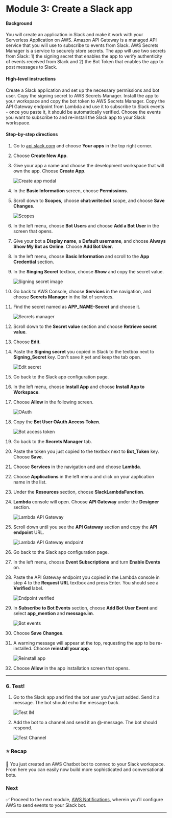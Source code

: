 # Module 3: Create a Slack app

#### Background

You will create an application in Slack and make it work with your Serverless Application on AWS. Amazon API Gateway is a managed API service that you will use to subscribe to events from Slack. AWS Secrets Manager is a service to securely store secrets. The app will use two secrets from Slack: 1) the signing secret that enables the app to verify authenticity of events received from Slack and 2) the Bot Token that enables the app to post messages to Slack.

#### High-level instructions

Create a Slack application and set up the necessary permissions and bot user. Copy the signing secret to AWS Secrets Manager. Install the app to your workspace and copy the bot token to AWS Secrets Manager. Copy the API Gateway endpoint from Lambda and use it to subscribe to Slack events - once you paste it, it should be automatically verified. Choose the events you want to subscribe to and re-install the Slack app to your Slack workspace.

#### Step-by-step directions

1. Go to [api.slack.com](https://api.slack.com) and choose **Your apps** in the top right corner.
1. Choose **Create New App**.
1. Give your app a name and choose the development workspace that will own the app. Choose **Create App**.
    
    ![Create app modal](images/slack-create-app-dialog.png)

1. In the **Basic Information** screen, choose **Permissions**.
1. Scroll down to **Scopes**, choose **chat:write:bot** scope, and choose **Save Changes**.
    
    ![Scopes](images/slack-scopes.png)

1. In the left menu, choose **Bot Users** and choose **Add a Bot User** in the screen that opens.
1. Give your bot a **Display name**, a **Default username**, and choose **Always Show My Bot as Online**. Choose **Add Bot User**.
1. In the left menu, choose **Basic Information** and scroll to the **App Credential** section.
1. In the **Singing Secret** textbox, choose **Show** and copy the secret value.

   ![Signing secret image](images/slack-signing-secret.png)

1. Go back to AWS Console, choose **Services** in the navigation, and choose **Secrets Manager** in the list of services.
1. Find the secret named as **APP_NAME-Secret** and choose it.

    ![Secrets manager](images/secrets-manager-console.png)

1. Scroll down to the **Secret value** section and choose **Retrieve secret value**.
1. Choose **Edit**.
1. Paste the **Signing secret** you copied in Slack to the textbox next to **Signing_Secret** key. Don't save it yet and keep the tab open.

    ![Edit secret](images/secrets-manager-edit-secret-value.png)

1. Go back to the Slack app configuration page.
1. In the left menu, choose **Install App** and choose **Install App to Workspace**.
1. Choose **Allow** in the following screen.
    
    ![OAuth](images/slack-oauth.png)

1. Copy the **Bot User OAuth Access Token**.

    ![Bot access token](images/slack-bot-token.png)

1. Go back to the **Secrets Manager** tab.
1. Paste the token you just copied to the textbox next to **Bot_Token** key. Choose **Save**.
1. Choose **Services** in the navigation and and choose **Lambda**.
1. Choose **Applications** in the left menu and click on your application name in the list.
1. Under the **Resources** section, choose **SlackLambdaFunction**.
1. **Lambda** console will open. Choose **API Gateway** under the **Designer** section.
    
    ![Lambda API Gateway](images/lambda-designer.png)

1. Scroll down until you see the **API Gateway** section and copy the **API endpoint** URL.

    ![Lambda API Gateway endpoint](images/lambda-apigateway-endpoint.png)

1. Go back to the Slack app configuration page.
1. In the left menu, choose **Event Subscriptions** and turn **Enable Events** on.
1. Paste the API Gateway endpoint you copied in the Lambda console in step 4 to the **Request URL** textbox and press Enter. You should see a **Verified** label.

    ![Endpoint verified](images/slack-verified.png)

1. In **Subscribe to Bot Events** section, choose **Add Bot User Event** and select **app_mention** and **message.im**.

    ![Bot events](images/slack-bot-events.png)

1. Choose **Save Changes**.    
1. A warning message will appear at the top, requesting the app to be re-installed. Choose **reinstall your app**.

    ![Reinstall app](images/slack-reinstall.png)

1. Choose **Allow** in the app installation screen that opens.

---

### 6. Test!

1. Go to the Slack app and find the bot user you've just added. Send it a message. The bot should echo the message back.

    ![Test IM](images/slack-test.png)

1. Add the bot to a channel and send it an @-message. The bot should respond.

    ![Test Channel](images/slack-test-channel.png)

### :star: Recap

:wrench: You just created an AWS Chatbot bot to connec to your Slack workspace. From here you can easily now build more sophisticated and conversational bots.
### Next

:white_check_mark: Proceed to the next module, [AWS Notifications][notifications], wherein you'll configure AWS to send events to your Slack bot.

---
[cognito]: https://aws.amazon.com/cognito/
[lambda]: https://aws.amazon.com/lambda/
[api-gw]: https://aws.amazon.com/api-gateway/
[s3]: https://aws.amazon.com/s3/
[dynamodb]: https://aws.amazon.com/dynamodb/
[secrets-manager]: https://aws.amazon.com/secrets-manager/
[sns]: https://aws.amazon.com/sns/
[cloudwatch]: https://aws.amazon.com/cloudwatch/
[chatbot]: https://aws.amazon.com/chatbot/
[aws-sam]: https://aws.amazon.com/serverless/sam/
[codepipeline]: https://aws.amazon.com/codepipeline/
[codecommit]: https://aws.amazon.com/codecommit/
[codebuild]: https://aws.amazon.com/codebuild/
[cloudformation]: https://aws.amazon.com/cloudformation/
[aws-console]: https://console.aws.amazon.com
[iam-console]: https://console.aws.amazon.com/iam/home
[lambda-console]: https://console.aws.amazon.com/lambda/home
[cfn-console]: https://console.aws.amazon.com/cloudformation/home
[s3-console]: https://console.aws.amazon.com/s3/home
[chatbot-console]: https://console.aws.amazon.com/chatbot/home
[api-slack]: https://api.slack.com

[setup]: ../00_Setup/
[cleanup]: ../01_CleanUp/
[serverless-app-setup]: ../1_ServerlessAppSetup/
[code-management]: ../2_CodeManagement/
[setup-chatbot]: ../3_ChatBot/
[notifications]: ../4_AWSNotifications/

